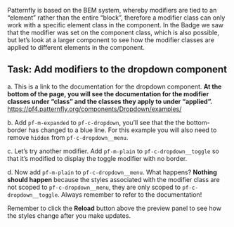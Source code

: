 
Patternfly is based on the BEM system, whereby modifiers are tied to an “element” rather than the entire “block”, therefore a modifier class can only work with a specific element class in the component. In the Badge we saw that the modifier was set on the component class, which is also possible, but let’s look at a larger component to see how the modifier classes are applied to different elements in the component.

## Task: Add modifiers to the dropdown component
a. This is a link to the documentation for the dropdown component. <strong> At the bottom of the page, you will see the documentation for the modifier classes under “class” and the classes they apply to under “applied”.</strong>  https://pf4.patternfly.org/components/Dropdown/examples/

b. Add `pf-m-expanded` to `pf-c-dropdown`, you’ll see that the the bottom-border has changed to a blue line. For this example you will also need to remove `hidden` from `pf-c-dropdown__menu`. 

c. Let’s try another modifier. Add `pf-m-plain` to `pf-c-dropdown__toggle` so that it’s modified to display the toggle modifier with no border.

d. Now add `pf-m-plain` to `pf-c-dropdown__menu`. What happens? <strong> Nothing should happen</strong>  because the styles associated with the modifier class are not scoped to `pf-c-dropdown__menu`, they are only scoped to `pf-c-dropdown__toggle`.
Always remember to refer to the documentation!

Remember to click the <strong>Reload</strong> button above the preview panel to see how the styles change after you make updates.